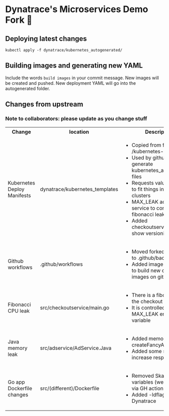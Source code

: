 
# Dynatrace's Microservices Demo Fork 🍴

## Deploying latest changes

`kubectl apply -f dynatrace/kubernetes_autogenerated/`

## Building images and generating new YAML

Include the words `build images` in your commit message. New images will be created and pushed. New deployment YAML will go into the autogenerated folder.
  
## Changes from upstream

### Note to collaborators: please update as you change stuff

<table>
<tr>
    <th>Change</th>
    <th>location</th>
    <th>Description</th>
</tr>
<tr>
    <td>Kubernetes Deploy Manifests</td>
    <td>dynatrace/kubernetes_templates</td>
    <td>
        <ul>
            <li>Copied from forked /kubernetes-manifests</li>
            <li>Used by github action to generate kubernetes_autogenerated files</li>
            <li>Requests values are lower to fit things into small clusters</li>
            <li>MAX_LEAK added to cart service to control fibonacci leak</li>
            <li>Added checkoutservice2.yaml to show versioning features</li>
        </ul>
    </td>
</tr>
<tr>
    <td>Github workflows</td>
    <td>.github/workflows</td>
    <td>
        <ul>
            <li>Moved forked workflows to .github/backup_flows</li>
            <li>Added image-builder.yaml to build new container images on git push</li>
        </ul>
    </td>
</tr>
<tr>
    <td>Fibonacci CPU leak</td>
    <td>src/checkoutservice/main.go</td>
    <td>
        <ul>
            <li>There is a fibonacci leak in the checkout service</li>
            <li>It is controlled by the MAX_LEAK environment variable</li>
        </ul>
    </td>
</tr>
<tr>
    <td>Java memory leak</td>
    <td>src/adservice/AdService.Java</td>
    <td>
       <ul>
            <li>Added memory leak called createFancyAds()</li>
            <li>Added some sleeping to increase response times</li>
        </ul>
      </td>
</tr>
<tr>
    <td>Go app Dockerfile changes</td>
    <td>src/(different)/Dockerfile</td>
    <td>
    <ul>
            <li>Removed Skaffold env variables (were building via GH actions)</li>
            <li>Added -ldflags for Dynatrace</li>
    </ul>
    </td>
</tr>
</table>
